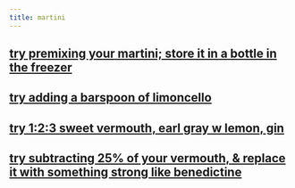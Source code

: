 ```yaml
---
title: martini
---
```


## [try premixing your martini; store it in a bottle in the freezer](https://punchdrink.com/articles/the-freeze-ahead-bottled-cocktail-martini-recipe/)
## [try adding a barspoon of limoncello](https://themartinisocialist.com/2014/09/22/the-man-from-the-alphabet-agencies/)
## [try 1:2:3 sweet vermouth, earl gray w lemon, gin](https://themartinisocialist.com/2014/08/25/earl-grey-martini/)
## [try subtracting 25% of your vermouth, & replace it with something strong like benedictine](https://www.youtube.com/watch?v=bvuFw8S-V3o&t=202s)
